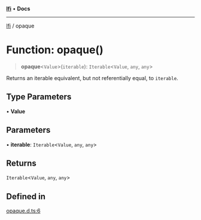 [**lfi**](../readme.md) • **Docs**

***

[lfi](../globals.md) / opaque

# Function: opaque()

> **opaque**\<`Value`\>(`iterable`): `Iterable`\<`Value`, `any`, `any`\>

Returns an iterable equivalent, but not referentially equal, to `iterable`.

## Type Parameters

• **Value**

## Parameters

• **iterable**: `Iterable`\<`Value`, `any`, `any`\>

## Returns

`Iterable`\<`Value`, `any`, `any`\>

## Defined in

[opaque.d.ts:6](https://github.com/TomerAberbach/lfi/blob/e98b31ea37c84de0758cf58c8fcf28193f36b533/src/operations/opaque.d.ts#L6)
